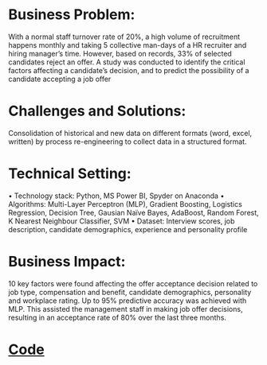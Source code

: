 # Business Problem: 
With a normal staff turnover rate of 20%, a high volume of recruitment happens monthly and taking 5 collective man-days of a HR recruiter and hiring manager’s time. However, based on records, 33% of selected candidates reject an offer. A study was conducted to identify the critical factors affecting a candidate’s decision, and to predict the possibility of a candidate accepting a job offer 

# Challenges and Solutions:
Consolidation of historical and new data on different formats (word, excel, written) by process re-engineering to collect data in a structured format.  

# Technical Setting:  
•	Technology stack: Python, MS Power BI, Spyder on Anaconda
•	Algorithms: Multi-Layer Perceptron (MLP), Gradient Boosting, Logistics Regression, Decision Tree, Gausian Naïve Bayes, AdaBoost, Random Forest, K Nearest Neighbour Classifier, SVM
•	Dataset: Interview scores, job description, candidate demographics, experience and personality profile

# Business Impact:  
10 key factors were found affecting the offer acceptance decision related to job type, compensation and benefit, candidate demographics, personality and workplace rating. Up to 95% predictive accuracy was achieved with MLP.  This assisted the management staff in making job offer decisions, resulting in an acceptance rate of 80% over the last three months.

# [Code](./hr_dsproject.py)

